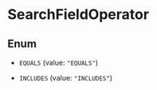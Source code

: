 

# SearchFieldOperator

## Enum


* `EQUALS` (value: `"EQUALS"`)

* `INCLUDES` (value: `"INCLUDES"`)



